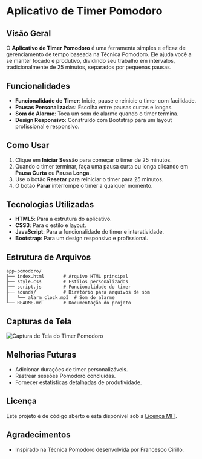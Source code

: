 # Aplicativo de Timer Pomodoro

## Visão Geral
O **Aplicativo de Timer Pomodoro** é uma ferramenta simples e eficaz de gerenciamento de tempo baseada na Técnica Pomodoro. Ele ajuda você a se manter focado e produtivo, dividindo seu trabalho em intervalos, tradicionalmente de 25 minutos, separados por pequenas pausas.

## Funcionalidades
- **Funcionalidade de Timer**: Inicie, pause e reinicie o timer com facilidade.
- **Pausas Personalizadas**: Escolha entre pausas curtas e longas.
- **Som de Alarme**: Toca um som de alarme quando o timer termina.
- **Design Responsivo**: Construído com Bootstrap para um layout profissional e responsivo.

## Como Usar
1. Clique em **Iniciar Sessão** para começar o timer de 25 minutos.
2. Quando o timer terminar, faça uma pausa curta ou longa clicando em **Pausa Curta** ou **Pausa Longa**.
3. Use o botão **Resetar** para reiniciar o timer para 25 minutos.
4. O botão **Parar** interrompe o timer a qualquer momento.

## Tecnologias Utilizadas
- **HTML5**: Para a estrutura do aplicativo.
- **CSS3**: Para o estilo e layout.
- **JavaScript**: Para a funcionalidade do timer e interatividade.
- **Bootstrap**: Para um design responsivo e profissional.

## Estrutura de Arquivos
```
app-pomodoro/
├── index.html       # Arquivo HTML principal
├── style.css        # Estilos personalizados
├── script.js        # Funcionalidade do timer
├── sounds/          # Diretório para arquivos de som
│   └── alarm_clock.mp3  # Som do alarme
└── README.md        # Documentação do projeto
```

## Capturas de Tela
![Captura de Tela do Timer Pomodoro](screenshot.png)

## Melhorias Futuras
- Adicionar durações de timer personalizáveis.
- Rastrear sessões Pomodoro concluídas.
- Fornecer estatísticas detalhadas de produtividade.

## Licença
Este projeto é de código aberto e está disponível sob a [Licença MIT](LICENSE).

## Agradecimentos
- Inspirado na Técnica Pomodoro desenvolvida por Francesco Cirillo.
